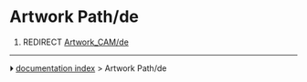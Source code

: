 # Artwork Path/de
1.  REDIRECT [Artwork_CAM/de](Artwork_CAM/de.md)



---
⏵ [documentation index](../README.md) > Artwork Path/de
